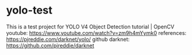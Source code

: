 # yolo-test
This is a test project for YOLO V4 Object Detection tutorial | OpenCV
youtube: https://www.youtube.com/watch?v=zm9h4mYymk0
references: https://pjreddie.com/darknet/yolo/
github darknet: https://github.com/pjreddie/darknet
